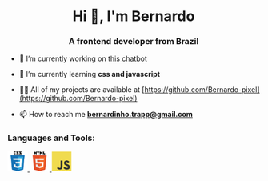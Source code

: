 <h1 align="center">Hi 👋, I'm Bernardo</h1>
<h3 align="center">A frontend developer from Brazil</h3>

- 🔭 I’m currently working on [this chatbot](https://github.com/Bernardo-pixel/ChatBot)

- 🌱 I’m currently learning **css and javascript**

- 👨‍💻 All of my projects are available at [https://github.com/Bernardo-pixel](https://github.com/Bernardo-pixel)

- 📫 How to reach me **bernardinho.trapp@gmail.com**


<h3 align="left">Languages and Tools:</h3>
<p align="left"> <a href="https://www.w3schools.com/css/" target="_blank"> <img src="https://raw.githubusercontent.com/devicons/devicon/master/icons/css3/css3-original-wordmark.svg" alt="css3" width="40" height="40"/> </a> <a href="https://www.w3.org/html/" target="_blank"> <img src="https://raw.githubusercontent.com/devicons/devicon/master/icons/html5/html5-original-wordmark.svg" alt="html5" width="40" height="40"/> </a> <a href="https://developer.mozilla.org/en-US/docs/Web/JavaScript" target="_blank"> <img src="https://raw.githubusercontent.com/devicons/devicon/master/icons/javascript/javascript-original.svg" alt="javascript" width="40" height="40"/> </a> </p>
